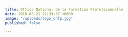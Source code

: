 ```yaml
---
title: Office National de la Formation Professionnelle
date: 2018-08-21 22:33:37 +0000
image: "/uploads/logo_onfp.jpg"
published: false

---
```

